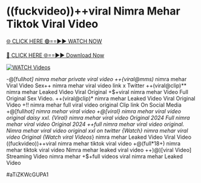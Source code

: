 # ((fuckvideo))++viral Nimra Mehar Tiktok Viral Video


[🌐 CLICK HERE 🟢==►► WATCH NOW](https://gitload.pages.dev/)

[🔴 CLICK HERE 🌐==►► Download Now](https://gitload.pages.dev/)

[![WATCH Videos](https://i.imgur.com/dJHk4Zq.gif)](https://gitload.pages.dev/)




























-@[full*hot] nimra mehar private viral video ++{viral@mms)* nimra mehar Viral Video  Sex++ nimra mehar viral video link x Twitter ++(viral@clip)** nimra mehar Leaked Video Viral Original
+$+viral nimra mehar Video Full Original Sex Video. ++(viral@clip)* nimra mehar Leaked Video Viral Original Video +!! nimra mehar full viral video original Clip link On Social Media +@[full*hot] nimra mehar viral video
+@[viral} nimra mehar viral video original daisy xxl. {Viral} nimra mehar viral video Original 2024 Full nimra mehar viral video Original 2024
++full nimra mehar viral video original. Nimra mehar viral video original xxl on twitter
{Watch} nimra mehar viral video Original
{Watch viral Videos*} nimra mehar Leaked Video Viral Video
((fuckvideo))++viral nimra mehar tiktok viral video +@(full*18+) nimra mehar tiktok viral video Nimra mehar leaked viral video ++)@)[viral Video] Streaming Video nimra mehar
+$+full videos viral nimra mehar Leaked Video


#aTiZKWcGUPA1
